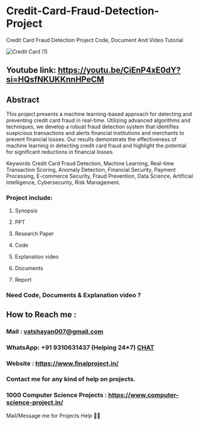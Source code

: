 # Credit-Card-Fraud-Detection-Project
Credit Card Fraud Detection Project Code, Document And Video Tutorial

![Credit Card (1)](https://github.com/user-attachments/assets/0dfaac88-eda5-42d7-ab32-2cdcfa01d0aa)

## Youtube link: https://youtu.be/CiEnP4xE0dY?si=HQsfNKUKKnnHPeCM

## Abstract
This project presents a machine learning-based approach for detecting and preventing credit card fraud in real-time. Utilizing advanced algorithms and techniques, we develop a robust fraud detection system that identifies suspicious transactions and alerts financial institutions and merchants to prevent financial losses. Our results demonstrate the effectiveness of machine learning in detecting credit card fraud and highlight the potential for significant reductions in financial losses.

Keywords
Credit Card Fraud Detection, Machine Learning, Real-time Transaction Scoring, Anomaly Detection, Financial Security, Payment Processing, E-commerce Security, Fraud Prevention, Data Science, Artificial Intelligence, Cybersecurity, Risk Management.

### Project include: 

1. Synopsis

2. PPT

3. Research Paper


4. Code

5. Explanation video

6. Documents

7. Report


### Need Code, Documents & Explanation video ? 

## How to Reach me :

### Mail : vatshayan007@gmail.com 

### WhatsApp: +91 9310631437 (Helping 24*7) **[CHAT](https://wa.me/message/CHWN2AHCPMAZK1)** 

### Website : https://www.finalproject.in/

### Contact me for any kind of help on projects.
### 1000 Computer Science Projects : https://www.computer-science-project.in/


Mail/Message me for Projects Help 🙏🏻
